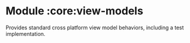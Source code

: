 # Module :core:view-models
Provides standard cross platform view model behaviors, including a test implementation.
